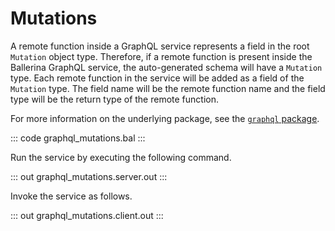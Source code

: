 # Mutations

A remote function inside a GraphQL service represents a field in the root `Mutation` object type. Therefore, if a remote function is present inside the Ballerina GraphQL service, the auto-generated schema will have a `Mutation` type. Each remote function in the service will be added as a field of the `Mutation` type. The field name will be the remote function name and the field type will be the return type of the remote function.

For more information on the underlying package, see the [`graphql` package](https://docs.central.ballerina.io/ballerina/graphql/latest/).

::: code graphql_mutations.bal :::

Run the service by executing the following command.

::: out graphql_mutations.server.out :::

Invoke the service as follows.

::: out graphql_mutations.client.out :::
